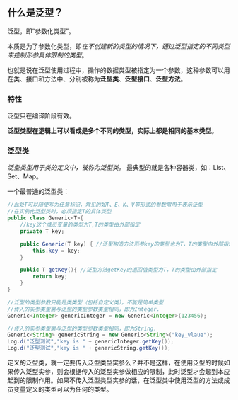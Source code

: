 ## 什么是泛型？

泛型，即“参数化类型”。

本质是为了参数化类型，即*在不创建新的类型的情况下，通过泛型指定的不同类型来控制形参具体限制的类型*。

也就是说在泛型使用过程中，操作的数据类型被指定为一个参数，这种参数可以用在类、接口和方法中、分别被称为**泛型类**、**泛型接口**、**泛型方法**。

### 特性

泛型只在编译阶段有效。

**泛型类型在逻辑上可以看成是多个不同的类型，实际上都是相同的基本类型**。

### 泛型类

*泛型类型用于类的定义中，被称为泛型类。* 最典型的就是各种容器类，如：List、Set、Map。

一个最普通的泛型类：

```java
//此处T可以随便写为任意标识，常见的如T、E、K、V等形式的参数常用于表示泛型
//在实例化泛型类时，必须指定T的具体类型
public class Generic<T>{ 
    //key这个成员变量的类型为T,T的类型由外部指定  
    private T key;

    public Generic(T key) { //泛型构造方法形参key的类型也为T，T的类型由外部指定
        this.key = key;
    }

    public T getKey(){ //泛型方法getKey的返回值类型为T，T的类型由外部指定
        return key;
    }
}
```

```java
//泛型的类型参数只能是类类型（包括自定义类），不能是简单类型
//传入的实参类型需与泛型的类型参数类型相同，即为Integer.
Generic<Integer> genericInteger = new Generic<Integer>(123456);

//传入的实参类型需与泛型的类型参数类型相同，即为String.
Generic<String> genericString = new Generic<String>("key_vlaue");
Log.d("泛型测试","key is " + genericInteger.getKey());
Log.d("泛型测试","key is " + genericString.getKey());
```

定义的泛型类，就一定要传入泛型类型实参么？并不是这样，在使用泛型的时候如果传入泛型实参，则会根据传入的泛型实参做相应的限制，此时泛型才会起到本应起到的限制作用。如果不传入泛型类型实参的话，在泛型类中使用泛型的方法或成员变量定义的类型可以为任何的类型。